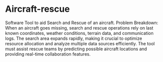 # Aircraft-rescue
Software Tool to aid Search and Rescue of an aircraft.
Problem Breakdown:
When an aircraft goes missing, search and rescue operations rely on last known coordinates, weather conditions, terrain data, and communication logs.
The search area expands rapidly, making it crucial to optimize resource allocation and analyze multiple data sources efficiently.
The tool must assist rescue teams by predicting possible aircraft locations and providing real-time collaboration features.
